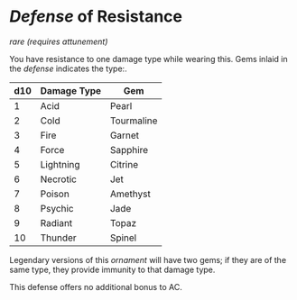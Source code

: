 # *Defense* of Resistance
*rare (requires attunement)*

You have resistance to one damage type while wearing this. Gems inlaid in the *defense* indicates the type:.

d10 | Damage Type | Gem
--- | ----------- | ---------------
  1 | Acid | Pearl
  2 | Cold | Tourmaline
  3 | Fire | Garnet
  4 | Force | Sapphire
  5 | Lightning | Citrine
  6 | Necrotic | Jet
  7 | Poison | Amethyst
  8 | Psychic | Jade
  9 | Radiant | Topaz
 10 | Thunder | Spinel

Legendary versions of this *ornament* will have two gems; if they are of the same type, they provide immunity to that damage type.

This defense offers no additional bonus to AC.

